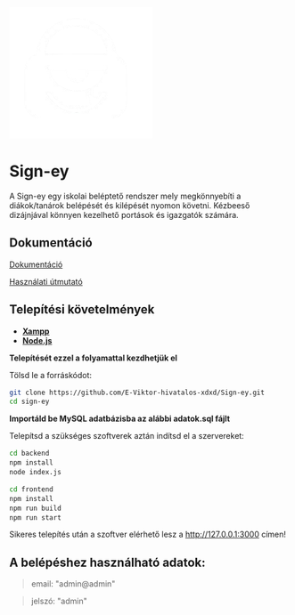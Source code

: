 ![Logo](/sign-ey.png)

# Sign-ey

A Sign-ey egy iskolai beléptető rendszer mely megkönnyebíti a diákok/tanárok belépését és kilépését nyomon követni. Kézbeeső dizájnjával könnyen kezelhető portások és igazgatók számára.

## Dokumentáció

[Dokumentáció](/dokumentumok/dokumentacio.pdf)

[Használati útmutató](/dokumentumok/hasznalati_utmutato.pdf)

## Telepítési követelmények

- [**Xampp**](https://www.apachefriends.org/hu/download.html)
- [**Node.js**](https://nodejs.org/en/download)

**Telepítését ezzel a folyamattal kezdhetjük el**


Tölsd le a forráskódot:

```bash
git clone https://github.com/E-Viktor-hivatalos-xdxd/Sign-ey.git
cd sign-ey
```


**Importáld be MySQL adatbázisba az alábbi adatok.sql fájlt**

Telepítsd a szükséges szoftverek aztán indítsd el a szervereket:

```bash
cd backend
npm install
node index.js
```

```bash
cd frontend
npm install
npm run build
npm run start
```
Sikeres telepítés után a szoftver elérhető lesz a http://127.0.0.1:3000 címen!

## A belépéshez használható adatok: 

> email: "admin@admin"

> jelszó: "admin"